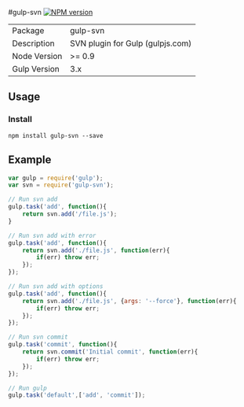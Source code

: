 #gulp-svn
[![NPM version](https://badge.fury.io/js/gulp-svn.png)](http://badge.fury.io/js/gulp-svn)
<table>
<tr>
<td>Package</td><td>gulp-svn</td>
</tr>
<tr>
<td>Description</td>
<td>SVN plugin for Gulp (gulpjs.com)</td>
</tr>
<tr>
<td>Node Version</td>
<td>>= 0.9</td>
</tr>
<tr>
<td>Gulp Version</td>
<td>3.x</td>
</tr>
</table>

## Usage
### Install
    npm install gulp-svn --save

## Example
```javascript
var gulp = require('gulp');
var svn = require('gulp-svn');

// Run svn add
gulp.task('add', function(){
    return svn.add('/file.js');
}

// Run svn add with error
gulp.task('add', function(){
    return svn.add('./file.js', function(err){
        if(err) throw err;
    });
});

// Run svn add with options
gulp.task('add', function(){
    return svn.add('./file.js', {args: '--force'}, function(err){
        if(err) throw err;
    });
});

// Run svn commit
gulp.task('commit', function(){
    return svn.commit('Initial commit', function(err){
        if(err) throw err;
    });
});

// Run gulp
gulp.task('default',['add', 'commit']);
```